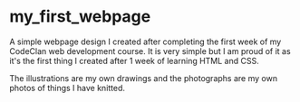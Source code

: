# my_first_webpage
A simple webpage design I created after completing the first week of my CodeClan web development course. It is very simple but I am proud of it as it's the first thing I created after 1 week of learning HTML and CSS.

The illustrations are my own drawings and the photographs are my own photos of things I have knitted.
